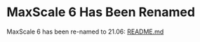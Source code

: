 
# MaxScale 6 Has Been Renamed

MaxScale 6 has been re-named to 21.06: [README.md](../mariadb-maxscale-21-06/README.md)

